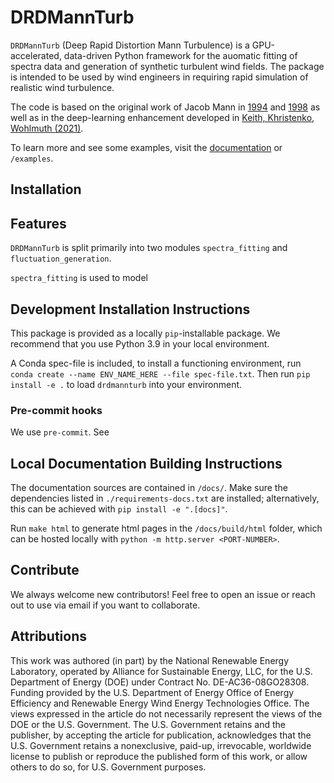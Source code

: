 # DRDMannTurb

`DRDMannTurb` (Deep Rapid Distortion Mann Turbulence) is a GPU-accelerated, data-driven Python framework for the auomatic fitting
of spectra data and generation of synthetic turbulent wind fields. The package is intended to be used by wind engineers in requiring
rapid simulation of realistic wind turbulence.

The code is based on the original work of Jacob Mann in [1994](https://doi.org/10.1017/S0022112094001886) and [1998](https://doi.org/10.1016/S0266-8920(97)00036-2)
as well as in the deep-learning enhancement developed in [Keith, Khristenko, Wohlmuth (2021)](https://arxiv.org/pdf/2107.11046.pdf). 

To learn more and see some examples, visit the [documentation]() or `/examples`.


## Installation


## Features

`DRDMannTurb` is split primarily into two modules `spectra_fitting` and `fluctuation_generation`.

`spectra_fitting` is used to model 


## Development Installation Instructions 

This package is provided as a locally ``pip``-installable package. We recommend that you use Python 3.9 in your local environment. 

A Conda spec-file is included, to install a functioning environment, run ``conda create --name ENV_NAME_HERE --file spec-file.txt``. Then run ``pip install -e .`` to load ``drdmannturb`` into your environment.

### Pre-commit hooks

We use `pre-commit`. See 

## Local Documentation Building Instructions 

The documentation sources are contained in ``/docs/``. Make sure the dependencies listed in ``./requirements-docs.txt`` are installed;
alternatively, this can be achieved with `pip install -e ".[docs]"`.

Run ``make html`` to generate html pages in the ``/docs/build/html`` folder, which can be hosted locally with ``python -m http.server <PORT-NUMBER>``. 

## Contribute

We always welcome new contributors! Feel free to open an issue or reach out to use via email if you want to collaborate.

## Attributions

This work was authored (in part) by the National Renewable Energy Laboratory, operated by Alliance for Sustainable Energy, LLC, for the U.S. Department of Energy (DOE) under Contract No. DE-AC36-08GO28308. 
Funding provided by the U.S. Department of Energy Office of Energy Efficiency and Renewable Energy Wind Energy Technologies Office. The views expressed in the article do not necessarily represent the views
of the DOE or the U.S. Government. The U.S. Government retains and the publisher, by accepting the article for publication, acknowledges that the U.S. Government retains a nonexclusive, paid-up, irrevocable, 
worldwide license to publish or reproduce the published form of this work, or allow others to do so, for U.S. Government purposes.